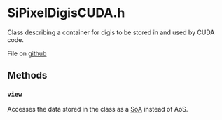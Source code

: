 # SiPixelDigisCUDA.h

Class describing a container for digis to be stored in and used by CUDA code. 

File on [github](https://github.com/cms-sw/cmssw/blob/master/CUDADataFormats/SiPixelDigi/interface/SiPixelDigisCUDA.h)

## Methods

### `view`

Accesses the data stored in the class as a [SoA](../../basic-concepts.md#soaaos) instead of 
AoS.

